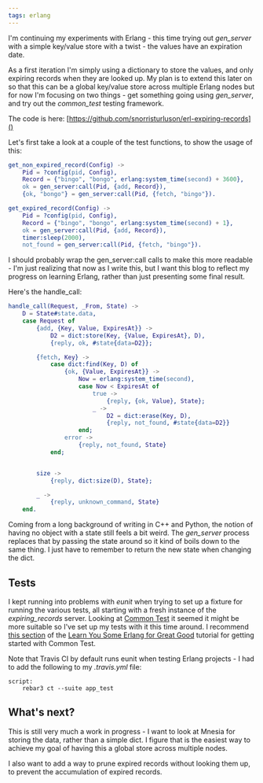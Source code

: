 ```yaml
---
tags: erlang
---
```

I'm continuing my experiments with Erlang - this time trying out
*gen_server* with a simple key/value store with a twist - the values
have an expiration date.

As a first iteration I'm simply using a dictionary to store the
values, and only expiring records when they are looked up. My plan
is to extend this later on so that this can be a global key/value
store across multiple Erlang nodes but for now I'm focusing on two
things - get something going using *gen_server*, and try out the
*common_test* testing framework.

The code is here: [https://github.com/snorristurluson/erl-expiring-records]()

Let's first take a look at a couple of the test functions, to show
the usage of this:
```erlang
get_non_expired_record(Config) ->
    Pid = ?config(pid, Config),
    Record = {"bingo", "bongo", erlang:system_time(second) + 3600},
    ok = gen_server:call(Pid, {add, Record}),
    {ok, "bongo"} = gen_server:call(Pid, {fetch, "bingo"}).

get_expired_record(Config) ->
    Pid = ?config(pid, Config),
    Record = {"bingo", "bongo", erlang:system_time(second) + 1},
    ok = gen_server:call(Pid, {add, Record}),
    timer:sleep(2000),
    not_found = gen_server:call(Pid, {fetch, "bingo"}).
```
I should probably wrap the gen_server:call calls to make this more
readable - I'm just realizing that now as I write this, but I want
this blog to reflect my progress on learning Erlang, rather than
just presenting some final result. 

Here's the handle_call:

```erlang
handle_call(Request, _From, State) ->
    D = State#state.data,
    case Request of
        {add, {Key, Value, ExpiresAt}} ->
            D2 = dict:store(Key, {Value, ExpiresAt}, D),
            {reply, ok, #state{data=D2}};

        {fetch, Key} ->
            case dict:find(Key, D) of
                {ok, {Value, ExpiresAt}} ->
                    Now = erlang:system_time(second),
                    case Now < ExpiresAt of
                        true ->
                            {reply, {ok, Value}, State};
                        _ ->
                            D2 = dict:erase(Key, D),
                            {reply, not_found, #state{data=D2}}
                    end;
                error ->
                    {reply, not_found, State}
            end;


        size ->
            {reply, dict:size(D), State};

        _ ->
            {reply, unknown_command, State}
    end.

```
Coming from a long background of writing in C++ and Python, the
notion of having no object with a state still feels a bit weird.
The *gen_server* process replaces that by passing the state around
so it kind of boils down to the same thing. I just have to remember
to return the new state when changing the dict.

## Tests
I kept running into problems with *eunit* when trying to set up a
fixture for running the various tests, all starting with a fresh
instance of the *expiring_records* server. Looking at 
[Common Test](http://erlang.org/doc/apps/common_test/basics_chapter.html)
it seemed it might be more suitable so I've set up my tests with
it this time around. I recommend [this section](http://learnyousomeerlang.com/common-test-for-uncommon-tests)
of the [Learn You Some Erlang for Great Good](http://learnyousomeerlang.com/content) tutorial
for getting started with Common Test.

Note that Travis CI by default runs eunit when testing Erlang
projects - I had to add the following to my *.travis.yml* file:
```
script:
    rebar3 ct --suite app_test
```

## What's next?
This is still very much a work in progress - I want to look at Mnesia
for storing the data, rather than a simple dict. I figure that is
the easiest way to achieve my goal of having this a global store
across multiple nodes.

I also want to add a way to prune expired records without looking
them up, to prevent the accumulation of expired records.

